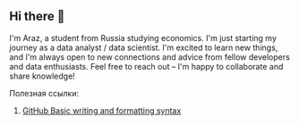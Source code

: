 ## Hi there 👋
I'm Araz, a student from Russia studying economics. I'm just starting my journey as a data analyst / data scientist. I'm excited to learn new things, and I'm always open to new connections and advice from fellow developers and data enthusiasts. Feel free to reach out – I'm happy to collaborate and share knowledge!

Полезная ссылки: 
1) [GitHub Basic writing and formatting syntax](https://docs.github.com/en/get-started/writing-on-github/getting-started-with-writing-and-formatting-on-github/basic-writing-and-formatting-syntax#headings)
<!--
**Azimov2003/Azimov2003** is a ✨ _special_ ✨ repository because its `README.md` (this file) appears on your GitHub profile.
-->

